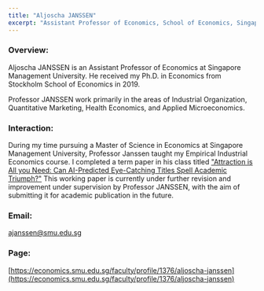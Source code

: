 ```yaml
---
title: "Aljoscha JANSSEN"
excerpt: "Assistant Professor of Economics, School of Economics, Singapore Management University"
---
```


### Overview:
Aljoscha JANSSEN is an Assistant Professor of Economics at Singapore Management University. He received my Ph.D. in Economics from Stockholm School of Economics in 2019.

Professor JANSSEN work primarily in the areas of Industrial Organization, Quantitative Marketing, Health Economics, and Applied Microeconomics. 

### Interaction:
During my time pursuing a Master of Science in Economics at Singapore Management University, Professor Janssen taught my Empirical Industrial Economics course. I completed a term paper in his class titled ["Attraction is All you Need: Can AI-Predicted Eye-Catching Titles Spell Academic Triumph?"](/publication/paper-3) This working paper is currently under further revision and improvement under supervision by Professor JANSSEN, with the aim of submitting it for academic publication in the future.


### Email:
ajanssen@smu.edu.sg


### Page:
[https://economics.smu.edu.sg/faculty/profile/1376/aljoscha-janssen](https://economics.smu.edu.sg/faculty/profile/1376/aljoscha-janssen)


